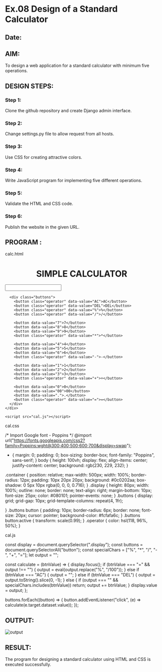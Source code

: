 # Ex.08 Design of a Standard Calculator
## Date:

## AIM:
To design a web application for a standard calculator with minimum five operations.

## DESIGN STEPS:

### Step 1:
Clone the github repository and create Django admin interface.

### Step 2:
Change settings.py file to allow request from all hosts.

### Step 3:
Use CSS for creating attractive colors.

### Step 4:
Write JavaScript program for implementing five different operations.

### Step 5:
Validate the HTML and CSS code.

### Step 6:
Publish the website in the given URL.

## PROGRAM :

calc.html
<html lang="en">
  <head>
    <title>Calculator in HTML CSS & JavaScript</title>
    <link rel="stylesheet" href="cal.css" />
  </head>
  <body>
    <div class="container">
      <h1 align="center">SIMPLE CALCULATOR</h1> 
      <input type="text" class="display" />

      <div class="buttons">
        <button class="operator" data-value="AC">AC</button>
        <button class="operator" data-value="DEL">DEL</button>
        <button class="operator" data-value="%">%</button>
        <button class="operator" data-value="/">/</button>

        <button data-value="7">7</button>
        <button data-value="8">8</button>
        <button data-value="9">9</button>
        <button class="operator" data-value="*">*</button>

        <button data-value="4">4</button>
        <button data-value="5">5</button>
        <button data-value="6">6</button>
        <button class="operator" data-value="-">-</button>

        <button data-value="1">1</button>
        <button data-value="2">2</button>
        <button data-value="3">3</button>
        <button class="operator" data-value="+">+</button>

        <button data-value="0">0</button>
        <button data-value="00">00</button>
        <button data-value=".">.</button>
        <button class="operator" data-value="=">=</button>
      </div>
    </div>

    <script src="cal.js"></script>
  </body>
</html>

cal.css

/* Import Google font - Poppins */
@import url("https://fonts.googleapis.com/css2?family=Poppins:wght@300;400;500;600;700&display=swap");
* {
  margin: 0;
  padding: 0;
  box-sizing: border-box;
  font-family: "Poppins", sans-serif;
}
body {
  height: 100vh;
  display: flex;
  align-items: center;
  justify-content: center;
  background: rgb(230, 229, 232);
}

.container {
  position: relative;
  max-width: 500px;
  width: 100%;
  border-radius: 12px;
  padding: 10px 20px 20px;
  background: #0c0202aa;
  box-shadow: 0 5px 10px rgba(0, 0, 0, 0.716);
}
.display {
  height: 80px;
  width: 100%;
  outline: none;
  border: none;
  text-align: right;
  margin-bottom: 10px;
  font-size: 25px;
  color: #080101;
  pointer-events: none;
}
.buttons {
  display: grid;
  grid-gap: 10px;
  grid-template-columns: repeat(4, 1fr);
  
}
.buttons button {
  padding: 10px;
  border-radius: 6px;
  border: none;
  font-size: 20px;
  cursor: pointer;
  background-color: #fcfafa6c;
}
.buttons button:active {
  transform: scale(0.99);
}
.operator {
  color: hsl(118, 96%, 50%);
}

cal.js

const display = document.querySelector(".display");
const buttons = document.querySelectorAll("button");
const specialChars = ["%", "*", "/", "-", "+", "="];
let output = "";

const calculate = (btnValue) => {
  display.focus();
  if (btnValue === "=" && output !== "") {
    output = eval(output.replace("%", "/100"));
  } else if (btnValue === "AC") {
    output = "";
  } else if (btnValue === "DEL") {
    output = output.toString().slice(0, -1);
  } else {
    if (output === "" && specialChars.includes(btnValue)) return;
    output += btnValue;
  }
  display.value = output;
};

buttons.forEach((button) => {
  button.addEventListener("click", (e) => calculate(e.target.dataset.value));
});
## OUTPUT:
![output](https://github.com/dinesh2068/Calc/assets/151390189/52f2d893-27a7-4c76-99e4-5988fd45c574)

## RESULT:
The program for designing a standard calculator using HTML and CSS is executed successfully.
